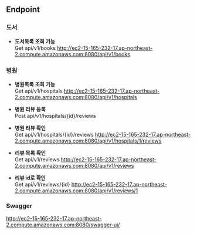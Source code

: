 ## Endpoint

### 도서
- **도서목록 조회 기능**<br>
  Get api/v1/books
  http://ec2-15-165-232-17.ap-northeast-2.compute.amazonaws.com:8080/api/v1/books
  
### 병원
- **병원목록 조회 기능**<br>
  Get api/v1/hospitals
  http://ec2-15-165-232-17.ap-northeast-2.compute.amazonaws.com:8080/api/v1/hospitals
 
- **병원 리뷰 등록**<br>
  Post api/v1/hospitals/{id}/reviews
  
- **병원 리뷰 확인**<br>
  Get api/v1/hospitals/{id}/reviews
  http://ec2-15-165-232-17.ap-northeast-2.compute.amazonaws.com:8080/api/v1/hospitals/1/reviews

- **리뷰 목록 확인**<br>
  Get api/v1/reviews
  http://ec2-15-165-232-17.ap-northeast-2.compute.amazonaws.com:8080/api/v1/reviews

- **리뷰 id로 확인**<br>
  Get api/v1/reviews/{id}
  http://ec2-15-165-232-17.ap-northeast-2.compute.amazonaws.com:8080/api/v1/reviews/1

### Swagger
http://ec2-15-165-232-17.ap-northeast-2.compute.amazonaws.com:8080/swagger-ui/
